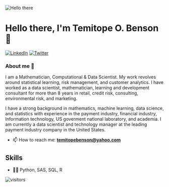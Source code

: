 <!--
**Temitope746/temitope746** is a ✨ _special_ ✨ repository because its `README.md` (this file) appears on your GitHub profile.

Here are some ideas to get you started:

- 🔭 I’m currently working on ...
- 🌱 I’m currently learning ...
- 👯 I’m looking to collaborate on ...
- 🤔 I’m looking for help with ...
- 💬 Ask me about ...
- 📫 How to reach me: ...
- 😄 Pronouns: ...
- ⚡ Fun fact: ...
-->
![Hello there](https://media1.tenor.com/images/6a4df9527c54d4528fb2b2ab47e7d422/tenor.gif?itemid=13774600)

# Hello there, I'm Temitope O. Benson 👋

<p> <a href="https://www.linkedin.com/in/temitopebenson/" target="_blank"><img alt="LinkedIn" src="https://img.shields.io/badge/linkedin-%230077B5.svg?&style=for-the-badge&logo=linkedin&logoColor=white" /></a>  <a href="https://twitter.com/officiabenson" target="_blank"><img alt="Twitter" src="https://img.shields.io/badge/twitter-%230077B5.svg?&style=for-the-badge&logo=twitter&logoColor=white" /></a> 
</p>

### About me :rocket:

I am a Mathematician, Computational & Data Scientist. My work revolves around statistical learning, risk management, and customer analytics. I have worked as a data scientist, mathematician, learning and development consultant for more than 8 years in retail, credit risk, consulting, environmental risk, and marketing. 

I have a strong background in mathematics, machine learning, data science, and statistics with experience in the payment industry, financial industry, Information technology, US goverment national laboratory, and academia. I am currently a data scientist and technology manager at the leading payment industry company in the United States.

- 📫 How to reach me: **temitopebenson@yahoo.com**

## Skills
* 👨‍💻 Python, SAS, SQL, R

![visitors](https://visitor-badge.glitch.me/badge?page_id=Mckay-R.count_visitors)
